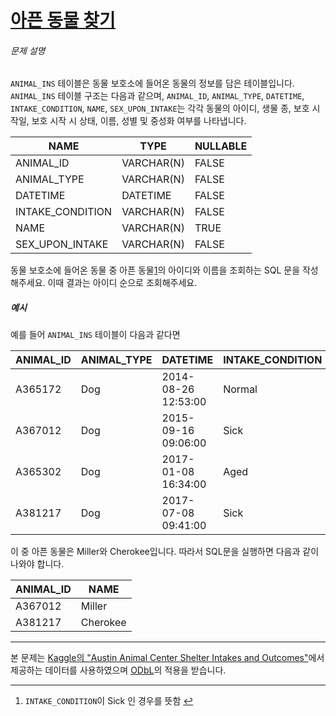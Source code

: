 # [아픈 동물 찾기](https://school.programmers.co.kr/learn/courses/30/lessons/59036)


###### 문제 설명


`ANIMAL_INS` 테이블은 동물 보호소에 들어온 동물의 정보를 담은 테이블입니다. `ANIMAL_INS` 테이블 구조는 다음과 같으며, `ANIMAL_ID`, `ANIMAL_TYPE`, `DATETIME`, `INTAKE_CONDITION`, `NAME`, `SEX_UPON_INTAKE`는 각각 동물의 아이디, 생물 종, 보호 시작일, 보호 시작 시 상태, 이름, 성별 및 중성화 여부를 나타냅니다.




| NAME | TYPE | NULLABLE |
| --- | --- | --- |
| ANIMAL\_ID | VARCHAR(N) | FALSE |
| ANIMAL\_TYPE | VARCHAR(N) | FALSE |
| DATETIME | DATETIME | FALSE |
| INTAKE\_CONDITION | VARCHAR(N) | FALSE |
| NAME | VARCHAR(N) | TRUE |
| SEX\_UPON\_INTAKE | VARCHAR(N) | FALSE |


동물 보호소에 들어온 동물 중 아픈 동물[1](#fn1)의 아이디와 이름을 조회하는 SQL 문을 작성해주세요. 이때 결과는 아이디 순으로 조회해주세요. 


##### 예시


예를 들어 `ANIMAL_INS` 테이블이 다음과 같다면




| ANIMAL\_ID | ANIMAL\_TYPE | DATETIME | INTAKE\_CONDITION | NAME | SEX\_UPON\_INTAKE |
| --- | --- | --- | --- | --- | --- |
| A365172 | Dog | 2014\-08\-26 12:53:00 | Normal | Diablo | Neutered Male |
| A367012 | Dog | 2015\-09\-16 09:06:00 | Sick | Miller | Neutered Male |
| A365302 | Dog | 2017\-01\-08 16:34:00 | Aged | Minnie | Spayed Female |
| A381217 | Dog | 2017\-07\-08 09:41:00 | Sick | Cherokee | Neutered Male |


이 중 아픈 동물은 Miller와 Cherokee입니다. 따라서 SQL문을 실행하면 다음과 같이 나와야 합니다. 




| ANIMAL\_ID | NAME |
| --- | --- |
| A367012 | Miller |
| A381217 | Cherokee |




---


본 문제는 [Kaggle의 "Austin Animal Center Shelter Intakes and Outcomes"](https://www.kaggle.com/aaronschlegel/austin-animal-center-shelter-intakes-and-outcomes)에서 제공하는 데이터를 사용하였으며 [ODbL](https://opendatacommons.org/licenses/odbl/1.0/)의 적용을 받습니다.





---


1. `INTAKE_CONDITION`이 Sick 인 경우를 뜻함 [↩](#fnref1)




